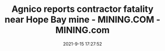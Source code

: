 ---
"title": "Agnico reports contractor fatality near Hope Bay mine - MINING.COM - MINING.com"
"date": "2021-9-15 17:27:52"
"feed_name": "GOOGLENEWSMINING"
"feed_website": "https://news.google.com/search?q=mining%2Bincident&hl=en-US&gl=US&ceid=US:en"
"feed_rss": "https://news.google.com/rss/search?q=mining%2Bincident&hl=en-US&gl=US&ceid=US:en"
"link": "https://www.mining.com/agnico-reports-contractor-fatality-near-hope-bay-mine/"
"file": "_posts/2021-1-1-9515babc8a8f0fcd0609d9209a9e93d9d11c8575.md"
"accident": "1"
"drilling": "1"
"dead": "0"
"injured": "0"
---